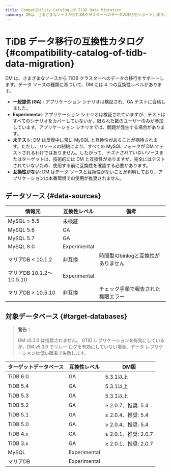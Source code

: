 ```yaml
---
title: Compatibility Catalog of TiDB Data Migration
summary: DMは、さまざまなソースからTiDBクラスターへのデータの移行をサポートします。データソースの種類に基づいて、DMには4つの互換性レベルがあります。MySQL 5.6と5.7はGAレベルであり、MySQL 8.0はExperimentalレベルです。マリアDBについては、バージョンによって互換性が異なります。TiDBに関しては、バージョンによって互換性がありますが、DM v5.3.0は推奨されません。
---
```


# TiDB データ移行の互換性カタログ {#compatibility-catalog-of-tidb-data-migration}

DM は、さまざまなソースから TiDB クラスターへのデータの移行をサポートします。データ ソースの種類に基づいて、DM には 4 つの互換性レベルがあります。

-   **一般提供 (GA)** : アプリケーション シナリオは検証され、GA テストに合格しました。
-   **Experimental**: アプリケーション シナリオは検証されていますが、テストはすべてのシナリオをカバーしていないか、限られた数のユーザーのみが参加しています。アプリケーション シナリオでは、問題が発生する場合があります。
-   **未テスト**: DM は反復中に常に MySQL と互換性があることが期待されます。ただし、リソースの制約により、すべての MySQL フォークが DM でテストされるわけではありません。したがって、*テストされていない*ソースまたはターゲットは、技術的には DM と互換性がありますが、完全にはテストされていないため、使用する前に互換性を確認する必要があります。
-   **互換性がない**: DM はデータ ソースと互換性がないことが判明しており、アプリケーションは本番環境での使用が推奨されません。

## データソース {#data-sources}

| 情報元                  | 互換性レベル       | 備考                   |
| -------------------- | ------------ | -------------------- |
| MySQL ≤ 5.5          | 未検証          |                      |
| MySQL 5.6            | GA           |                      |
| MySQL 5.7            | GA           |                      |
| MySQL 8.0            | Experimental |                      |
| マリアDB &lt; 10.1.2    | 非互換          | 時間型のbinlogと互換性がありません |
| マリアDB 10.1.2～10.5.10 | Experimental |                      |
| マリアDB &gt; 10.5.10   | 非互換          | チェック手順で報告された権限エラー    |

## 対象データベース {#target-databases}

> **警告：**
>
> DM v5.3.0 は推奨されません。 GTID レプリケーションを有効にしているが、DM v5.3.0 でリレー ログを有効にしていない場合、データ レプリケーションは低い確率で失敗します。

| ターゲットデータベース | 互換性レベル       | DM版               |
| ----------- | ------------ | ----------------- |
| TiDB 6.0    | GA           | 5.3.1以上           |
| TiDB 5.4    | GA           | 5.3.1以上           |
| TiDB 5.3    | GA           | 5.3.1以上           |
| TiDB 5.2    | GA           | ≥ 2.0.7、推奨: 5.4   |
| TiDB 5.1    | GA           | ≥ 2.0.4、推奨: 5.4   |
| TiDB 5.0    | GA           | ≥ 2.0.4、推奨: 5.4   |
| TiDB 4.x    | GA           | ≥ 2.0.1、推奨: 2.0.7 |
| TiDB 3.x    | GA           | ≥ 2.0.1、推奨: 2.0.7 |
| MySQL       | Experimental |                   |
| マリアDB       | Experimental |                   |
